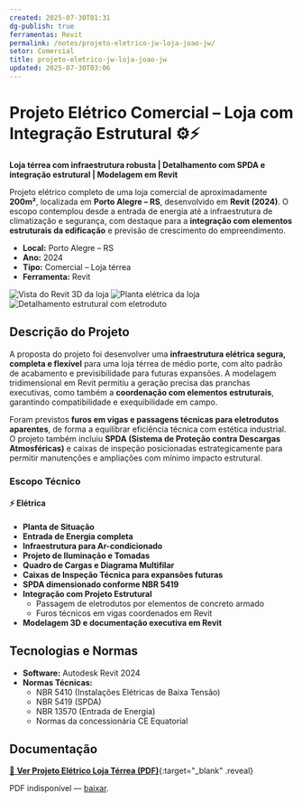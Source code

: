 ```yaml
---
created: 2025-07-30T01:31
dg-publish: true
ferramentas: Revit
permalink: /notes/projeto-eletrico-jw-loja-joao-jw/
setor: Comercial
title: projeto-eletrico-jw-loja-joao-jw
updated: 2025-07-30T03:06
---
```


# Projeto Elétrico Comercial – Loja com Integração Estrutural ⚙️⚡

**Loja térrea com infraestrutura robusta | Detalhamento com SPDA e integração estrutural | Modelagem em Revit**

Projeto elétrico completo de uma loja comercial de aproximadamente **200m²**, localizada em **Porto Alegre – RS**, desenvolvido em **Revit (2024)**. O escopo contemplou desde a entrada de energia até a infraestrutura de climatização e segurança, com destaque para a **integração com elementos estruturais da edificação** e previsão de crescimento do empreendimento.

- **Local:** Porto Alegre – RS  
- **Ano:** 2024  
- **Tipo:** Comercial – Loja térrea  
- **Ferramenta:** Revit

<div class="project-gallery reveal">
  <img src="/assets/imagens/capa_thumb.jpg_loja-joao.jpg" alt="Vista do Revit 3D da loja" class="gallery-thumb" loading="lazy">
  <img src="/assets/imagens/planta_thumb.jpg_loja-joao.jpg" alt="Planta elétrica da loja" class="gallery-thumb" loading="lazy">
  <img src="/assets/imagens/estrutura_thumb.jpg_loja-joao.jpg" alt="Detalhamento estrutural com eletroduto" class="gallery-thumb" loading="lazy">
</div>

## Descrição do Projeto

A proposta do projeto foi desenvolver uma **infraestrutura elétrica segura, completa e flexível** para uma loja térrea de médio porte, com alto padrão de acabamento e previsibilidade para futuras expansões. A modelagem tridimensional em Revit permitiu a geração precisa das pranchas executivas, como também a **coordenação com elementos estruturais**, garantindo compatibilidade e exequibilidade em campo.

Foram previstos **furos em vigas e passagens técnicas para eletrodutos aparentes**, de forma a equilibrar eficiência técnica com estética industrial. O projeto também incluiu **SPDA (Sistema de Proteção contra Descargas Atmosféricas)** e caixas de inspeção posicionadas estrategicamente para permitir manutenções e ampliações com mínimo impacto estrutural.

### Escopo Técnico

#### ⚡ Elétrica
- **Planta de Situação**
- **Entrada de Energia completa**
- **Infraestrutura para Ar-condicionado**
- **Projeto de Iluminação e Tomadas**
- **Quadro de Cargas e Diagrama Multifilar**
- **Caixas de Inspeção Técnica para expansões futuras**
- **SPDA dimensionado conforme NBR 5419**
- **Integração com Projeto Estrutural**  
  - Passagem de eletrodutos por elementos de concreto armado
  - Furos técnicos em vigas coordenados em Revit
- **Modelagem 3D e documentação executiva em Revit**

## Tecnologias e Normas

- **Software:** Autodesk Revit 2024  
- **Normas Técnicas:**  
  - NBR 5410 (Instalações Elétricas de Baixa Tensão)  
  - NBR 5419 (SPDA)  
  - NBR 13570 (Entrada de Energia)  
  - Normas da concessionária CE Equatorial  

## Documentação

[📄 **Ver Projeto Elétrico Loja Térrea (PDF)**](/assets/pdfs/loja_terrea_2024.pdf_loja-joao.pdf){:target="_blank" .reveal}  

<div class="pdf-container reveal">
  <object data="/assets/pdfs/loja_terrea_2024.pdf#toolbar=0"
          type="application/pdf" width="100%" height="500">
    <p>PDF indisponível — <a href="/assets/pdfs/loja_terrea_2024.pdf" target="_blank">baixar</a>.</p>
  </object>
</div>